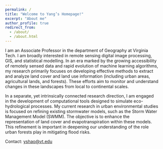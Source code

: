 ```yaml
---
permalink: /
title: "Welcome to Yang’s Homepage!"
excerpt: "About me"
author_profile: true
redirect_from: 
  - /about/
  - /about.html
---
```


I am an Associate Professor in the department of Geography at Virginia Tech. I am broadly interested in remote sensing digital image processing, GIS, and statistical modelling. In an era marked by the growing accessibility of remotely sensed data and rapid evolution of machine learning algorithms, my research primarily focuses on developing effective methods to extract and analyze land cover and land use information (including urban areas, agricultural lands, and forests). These efforts aim to monitor and understand changes in these landscapes from local to continental scales. 

In a separate, yet intrinsically connected research direction, I am engaged in the development of computational tools designed to simulate eco-hydrological processes. My current research in urban environmental studies is focused on refining existing stormwater models, such as the Storm Water Management Model (SWMM). The objective is to enhance the representation of land cover and evapotranspiration within these models. This refinement is important in deepening our understanding of the role urban forests play in mitigating flood risks.  

Contact: yshao@vt.edu

